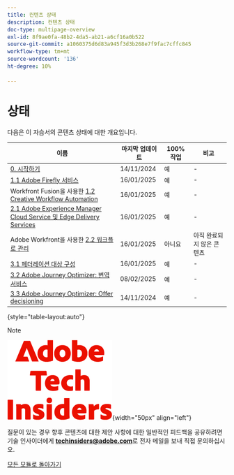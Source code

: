 ```yaml
---
title: 컨텐츠 상태
description: 컨텐츠 상태
doc-type: multipage-overview
exl-id: 8f9ae0fa-48b2-4da5-ab21-a6cf16a0b522
source-git-commit: a1060375d6d83a945f3d3b268e7f9fac7cffc845
workflow-type: tm+mt
source-wordcount: '136'
ht-degree: 10%

---
```


# 상태

다음은 이 자습서의 콘텐츠 상태에 대한 개요입니다.

| 이름 | 마지막 업데이트 | 100% 작업 | 비고 |
| ---------------------- | ------------ | ------------ |------------ |
| [0. 시작하기](./modules/getting-started/gettingstarted/getting-started.md) | 14/11/2024 | 예 | - |
| [1.1 Adobe Firefly 서비스](./modules/creative-cloud/module1.1/firefly-services.md) | 16/01/2025 | 예 | - |
| Workfront Fusion을 사용한 [1.2 Creative Workflow Automation](./modules/creative-cloud/module1.2/automation.md) | 16/01/2025 | 예 | - |
| [2.1 Adobe Experience Manager Cloud Service 및 Edge Delivery Services](./modules/csc/module2.1/aemcs.md) | 16/01/2025 | 예 | - |
| Adobe Workfront을 사용한 [2.2 워크플로 관리](./modules/csc/module2.2/workfront.md) | 16/01/2025 | 아니요 | 아직 완료되지 않은 콘텐츠 |
| [3.1 페더레이션 대상 구성](./modules/uce/module3.1/fac.md) | 16/01/2025 | 예 | - |
| [3.2 Adobe Journey Optimizer: 번역 서비스](./modules/uce/module3.2/ajotranslationsvcs.md) | 08/02/2025 | 예 | - |
| [3.3 Adobe Journey Optimizer: Offer decisioning](./modules/uce/module3.3/offer-decisioning.md) | 14/11/2024 | 예 | - |

{style="table-layout:auto"}

>[!NOTE]
>
>![기술 내부자](./assets/images/techinsiders.png){width="50px" align="left"}
>
>질문이 있는 경우 향후 콘텐츠에 대한 제안 사항에 대한 일반적인 피드백을 공유하려면 기술 인사이더에게 **techinsiders@adobe.com**&#x200B;로 전자 메일을 보내 직접 문의하십시오.

[모든 모듈로 돌아가기](./overview.md)
